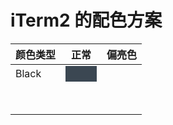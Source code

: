 # iTerm2 的配色方案
| 颜色类型  | 正常                                       | 偏亮色  |
| ----- | ---------------------------------------- | ---- |
| Black | <div style="width: 50px;height:25px;background-color:#3b4752"></div> |      |
|       |                                          |      |
|       |                                          |      |
|       |                                          |      |
|       |                                          |      |
|       |                                          |      |
|       |                                          |      |
|       |                                          |      |
|       |                                          |      |

